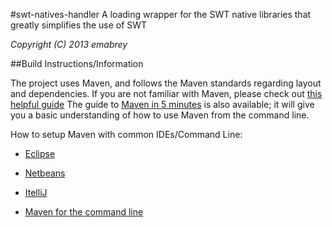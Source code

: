 #swt-natives-handler
A loading wrapper for the SWT native libraries that greatly simplifies the use of SWT

_Copyright (C) 2013 emabrey_

##Build Instructions/Information

The project uses Maven, and follows the Maven standards regarding layout and dependencies. If you are not familiar with Maven, please check out [this helpful guide](http://maven.apache.org/guides/getting-started/index.html) The guide to [Maven in 5 minutes](http://maven.apache.org/guides/getting-started/maven-in-five-minutes.html) is also available; it will give you a basic understanding of how to use Maven from the command line.

How to setup Maven with common IDEs/Command Line:

* [Eclipse](http://maven.apache.org/eclipse-plugin.html)

* [Netbeans](http://wiki.netbeans.org/MavenBestPractices)

* [ItelliJ](http://www.jetbrains.com/idea/webhelp/maven-2.html)

* [Maven for the command line](http://maven.apache.org/download.cgi#Installation)
